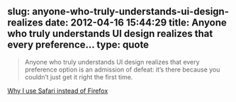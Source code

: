 slug: anyone-who-truly-understands-ui-design-realizes
date: 2012-04-16 15:44:29
title: Anyone who truly understands UI design realizes that every preference...
type: quote
---

> Anyone who truly understands UI design realizes that every preference option is an admission of defeat: it’s there because you couldn’t just get it right the first time.

[Why I use Safari instead of Firefox](http://jwz.livejournal.com/1653425.html)

